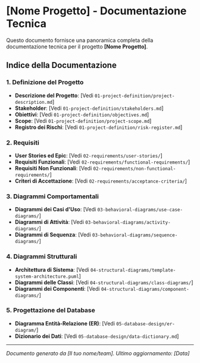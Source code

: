 # [Nome Progetto] - Documentazione Tecnica

Questo documento fornisce una panoramica completa della documentazione tecnica per il progetto **[Nome Progetto]**.

## Indice della Documentazione

### 1. Definizione del Progetto
- **Descrizione del Progetto**: [Vedi `01-project-definition/project-description.md`]
- **Stakeholder**: [Vedi `01-project-definition/stakeholders.md`]
- **Obiettivi**: [Vedi `01-project-definition/objectives.md`]
- **Scope**: [Vedi `01-project-definition/project-scope.md`]
- **Registro dei Rischi**: [Vedi `01-project-definition/risk-register.md`]

### 2. Requisiti
- **User Stories ed Epic**: [Vedi `02-requirements/user-stories/`]
- **Requisiti Funzionali**: [Vedi `02-requirements/functional-requirements/`]
- **Requisiti Non Funzionali**: [Vedi `02-requirements/non-functional-requirements/`]
- **Criteri di Accettazione**: [Vedi `02-requirements/acceptance-criteria/`]

### 3. Diagrammi Comportamentali
- **Diagrammi dei Casi d'Uso**: [Vedi `03-behavioral-diagrams/use-case-diagrams/`]
- **Diagrammi di Attività**: [Vedi `03-behavioral-diagrams/activity-diagrams/`]
- **Diagrammi di Sequenza**: [Vedi `03-behavioral-diagrams/sequence-diagrams/`]

### 4. Diagrammi Strutturali
- **Architettura di Sistema**: [Vedi `04-structural-diagrams/template-system-architecture.puml`]
- **Diagrammi delle Classi**: [Vedi `04-structural-diagrams/class-diagrams/`]
- **Diagrammi dei Componenti**: [Vedi `04-structural-diagrams/component-diagrams/`]

### 5. Progettazione del Database
- **Diagramma Entità-Relazione (ER)**: [Vedi `05-database-design/er-diagram/`]
- **Dizionario dei Dati**: [Vedi `05-database-design/data-dictionary.md`]

---
*Documento generato da [Il tuo nome/team]. Ultimo aggiornamento: [Data]*
